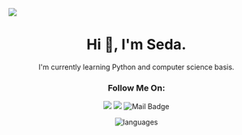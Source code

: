 ![](https://komarev.com/ghpvc/?username=imtribute12&color=orange)
<h1 align="center"> Hi 👋, I'm Seda.</a></h1>




<p align="center">I'm currently learning Python and computer science basis. </p>

<h3 align="center"> Follow Me On: </h3>



<div align="center">

[![](https://img.shields.io/badge/linkedin-%230077B5.svg?&style=for-the-badge&logo=linkedin&logoColor=white)](https://www.linkedin.com/in/seda-n-taskan/)
[![](https://img.shields.io/badge/Instagram-E4405F?style=for-the-badge&logo=instagram&logoColor=white)](https://www.instagram.com/iamthesnt/)
![Mail Badge](https://img.shields.io/badge/sedan.taskan@gmail.com-c14438?style=for-the-badge&logo=Gmail&logoColor=white&link=mailto:sedan.taskan@gmail.com)

</div>
  


<p align="center">
  <img src="https://github-readme-stats.vercel.app/api/top-langs?username=imtribute12&theme=radical&show_icons=true&cache_seconds=1800&locale=en&layout=compact" alt="languages" />
</p>
